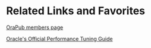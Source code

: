 # Related Links and Favorites






[OraPub members page](https://www.orapub.com/members)

[Oracle's Official Performance Tuning Guide](https://docs.oracle.com/en/database/oracle/oracle-database/19/tgdba/database-performance-tuning-guide.pdf)
